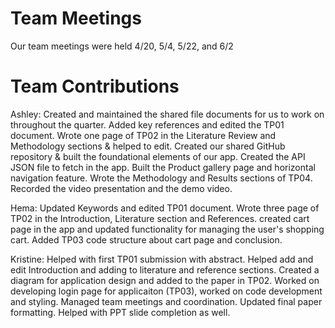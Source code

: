 # Team Meetings
Our team meetings were held 4/20, 5/4, 5/22, and 6/2

# Team Contributions
Ashley: Created and maintained the shared file documents for us to work on throughout the quarter. Added key references and edited the TP01 document. Wrote one page of TP02 in the Literature Review and Methodology sections & helped to edit. Created our shared GitHub repository & built the foundational elements of our app. Created the API JSON file to fetch in the app. Built the Product gallery page and horizontal navigation feature. Wrote the Methodology and Results sections of TP04. Recorded the video presentation and the demo video.

Hema: Updated Keywords and edited TP01 document. Wrote three page of TP02 in the Introduction, Literature section and References. created cart page in the app and updated functionality for managing the user's shopping cart. Added TP03 code structure about cart page and conclusion. 

Kristine: Helped with first TP01 submission with abstract. Helped add and edit Introduction and adding to literature and reference sections. Created a diagram for application design and added to the paper in TP02. Worked on developing login page for applicaiton (TP03), worked on code development and styling. Managed team meetings and coordination. Updated final paper formatting. Helped with PPT slide completion as well. 
